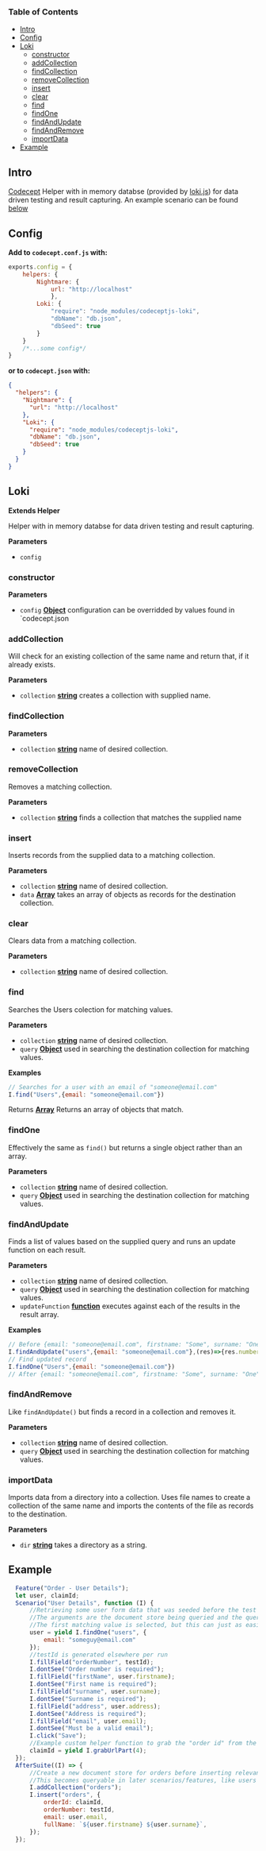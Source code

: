 <!-- Generated by documentation.js. Update this documentation by updating the source code. -->

### Table of Contents

-   [Intro](#intro)
-   [Config](#config)
-   [Loki](#loki)
    -   [constructor](#constructor)
    -   [addCollection](#addcollection)
    -   [findCollection](#findcollection)
    -   [removeCollection](#removecollection)
    -   [insert](#insert)
    -   [clear](#clear)
    -   [find](#find)
    -   [findOne](#findone)
    -   [findAndUpdate](#findandupdate)
    -   [findAndRemove](#findandremove)
    -   [importData](#importdata)
-   [Example](#example)

## Intro

[Codecept](http://codecept.io/) Helper with in memory databse (provided by [loki.js](http://lokijs.org/)) for data driven testing and result capturing. An example scenario can be found [below](#example)


## Config

**Add to `codecept.conf.js` with:**

```javascript
exports.config = {
    helpers: {
        Nightmare: {
            url: "http://localhost"
            },
        Loki: {
            "require": "node_modules/codeceptjs-loki",
            "dbName": "db.json",
            "dbSeed": true
        }
    }
    /*...some config*/
}
```

**or to `codecept.json` with:**

```json
{
  "helpers": {
    "Nightmare": {
      "url": "http://localhost"
    },
    "Loki": {
      "require": "node_modules/codeceptjs-loki",
      "dbName": "db.json",
      "dbSeed": true
    }
  }
}
```


## Loki

**Extends Helper**

Helper with in memory databse for data driven testing and result capturing.

**Parameters**

-   `config`  

### constructor

**Parameters**

-   `config` **[Object](https://developer.mozilla.org/en-US/docs/Web/JavaScript/Reference/Global_Objects/Object)** configuration can be overridded by values found in \`codecept.json

### addCollection

Will check for an existing collection of the same name and return that, if it already exists.

**Parameters**

-   `collection` **[string](https://developer.mozilla.org/en-US/docs/Web/JavaScript/Reference/Global_Objects/String)** creates a collection with supplied name.

### findCollection

**Parameters**

-   `collection` **[string](https://developer.mozilla.org/en-US/docs/Web/JavaScript/Reference/Global_Objects/String)** name of desired collection.

### removeCollection

Removes a matching collection.

**Parameters**

-   `collection` **[string](https://developer.mozilla.org/en-US/docs/Web/JavaScript/Reference/Global_Objects/String)** finds a collection that matches the supplied name

### insert

Inserts records from the supplied data to a matching collection.

**Parameters**

-   `collection` **[string](https://developer.mozilla.org/en-US/docs/Web/JavaScript/Reference/Global_Objects/String)** name of desired collection.
-   `data` **[Array](https://developer.mozilla.org/en-US/docs/Web/JavaScript/Reference/Global_Objects/Array)** takes an array of objects as records for the destination collection.

### clear

Clears data from a matching collection.

**Parameters**

-   `collection` **[string](https://developer.mozilla.org/en-US/docs/Web/JavaScript/Reference/Global_Objects/String)** name of desired collection.

### find

Searches the Users colection for matching values.

**Parameters**

-   `collection` **[string](https://developer.mozilla.org/en-US/docs/Web/JavaScript/Reference/Global_Objects/String)** name of desired collection.
-   `query` **[Object](https://developer.mozilla.org/en-US/docs/Web/JavaScript/Reference/Global_Objects/Object)** used in searching the destination collection for matching values.

**Examples**

```javascript
// Searches for a user with an email of "someone@email.com"
I.find("Users",{email: "someone@email.com"})
```

Returns **[Array](https://developer.mozilla.org/en-US/docs/Web/JavaScript/Reference/Global_Objects/Array)** Returns an array of objects that match.

### findOne

Effectively the same as `find()` but returns a single object rather than an array.

**Parameters**

-   `collection` **[string](https://developer.mozilla.org/en-US/docs/Web/JavaScript/Reference/Global_Objects/String)** name of desired collection.
-   `query` **[Object](https://developer.mozilla.org/en-US/docs/Web/JavaScript/Reference/Global_Objects/Object)** used in searching the destination collection for matching values.

### findAndUpdate

Finds a list of values based on the supplied query and runs an update function on each result.

**Parameters**

-   `collection` **[string](https://developer.mozilla.org/en-US/docs/Web/JavaScript/Reference/Global_Objects/String)** name of desired collection.
-   `query` **[Object](https://developer.mozilla.org/en-US/docs/Web/JavaScript/Reference/Global_Objects/Object)** used in searching the destination collection for matching values.
-   `updateFunction` **[function](https://developer.mozilla.org/en-US/docs/Web/JavaScript/Reference/Statements/function)** executes against each of the results in the result array.

**Examples**

```javascript
// Before {email: "someone@email.com", firstname: "Some", surname: "One", address1: "1 Some Place"}
I.findAndUpdate("users",{email: "someone@email.com"},(res)=>{res.number = "01234567890"})
// Find updated record
I.findOne("Users",{email: "someone@email.com"})
// After {email: "someone@email.com", firstname: "Some", surname: "One", address1: "1 Some Place", number:01234567890}
```

### findAndRemove

Like `findAndUpdate()` but finds a record in a collection and removes it.

**Parameters**

-   `collection` **[string](https://developer.mozilla.org/en-US/docs/Web/JavaScript/Reference/Global_Objects/String)** name of desired collection.
-   `query` **[Object](https://developer.mozilla.org/en-US/docs/Web/JavaScript/Reference/Global_Objects/Object)** used in searching the destination collection for matching values.

### importData

Imports data from a directory into a collection. Uses file names to create a collection of the same name and imports the contents of the file as records to the destination.

**Parameters**

-   `dir` **[string](https://developer.mozilla.org/en-US/docs/Web/JavaScript/Reference/Global_Objects/String)** takes a directory as a string.

## Example

```javascript
  Feature("Order - User Details");
  let user, claimId;
  Scenario("User Details", function (I) {
      //Retrieving some user form data that was seeded before the test execution.
      //The arguments are the document store being queried and the query object itself.
      //The first matching value is selected, but this can just as easily be used to randomise the selected user.
      user = yield I.findOne("users", {
          email: "someguy@email.com"
      });
      //testId is generated elsewhere per run
      I.fillField("orderNumber", testId);
      I.dontSee("Order number is required");
      I.fillField("firstName", user.firstname);
      I.dontSee("First name is required");
      I.fillField("surname", user.surname);
      I.dontSee("Surname is required");
      I.fillField("address", user.address);
      I.dontSee("Address is required");
      I.fillField("email", user.email);
      I.dontSee("Must be a valid email");
      I.click("Save");
      //Example custom helper function to grab the "order id" from the url.
      claimId = yield I.grabUrlPart(4);
  });
  AfterSuite((I) => {
      //Create a new document store for orders before inserting relevant data from the test above.
      //This becomes queryable in later scenarios/features, like users was above. Thus allowing validation against known values while still allowing the use dynamic data to drive testing.
      I.addCollection("orders");
      I.insert("orders", {
          orderId: claimId,
          orderNumber: testId,
          email: user.email,
          fullName: `${user.firstname} ${user.surname}`,
      });
  });
```

